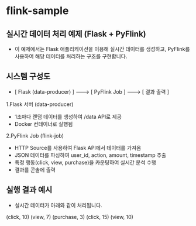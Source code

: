 # flink-sample

## 실시간 데이터 처리 예제 (Flask + PyFlink)
- 이 예제에서는 Flask 애플리케이션을 이용해 실시간 데이터를 생성하고, PyFlink를 사용하여 해당 데이터를 처리하는 구조를 구현합니다.

## 시스템 구성도
- [ Flask (data-producer) ]  --->  [ PyFlink Job ]  --->  [ 결과 출력 ]

1.Flask 서버 (data-producer)
  - 1초마다 랜덤 데이터를 생성하여 /data API로 제공
  - Docker 컨테이너로 실행됨

2.PyFlink Job (flink-job)
  - HTTP Source를 사용하여 Flask API에서 데이터를 가져옴
  - JSON 데이터를 파싱하여 user_id, action, amount, timestamp 추출
  - 특정 행동(click, view, purchase)을 카운팅하여 실시간 분석 수행
  - 결과를 콘솔에 출력

## 실행 결과 예시
- 실시간 데이터가 아래와 같이 처리됩니다.

(click, 10)
(view, 7)
(purchase, 3)
(click, 15)
(view, 10)
